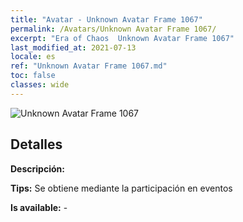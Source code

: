 ```yaml
---
title: "Avatar - Unknown Avatar Frame 1067"
permalink: /Avatars/Unknown Avatar Frame 1067/
excerpt: "Era of Chaos  Unknown Avatar Frame 1067"
last_modified_at: 2021-07-13
locale: es
ref: "Unknown Avatar Frame 1067.md"
toc: false
classes: wide
---
```

 ![Unknown Avatar Frame 1067](/images/a/avatarFrame_67.png)

## Detalles

 **Descripción:**  

 **Tips:** Se obtiene mediante la participación en eventos 

 **Is available:**  - 

